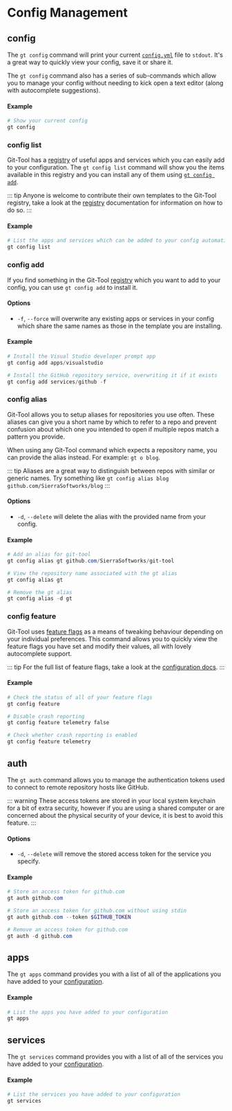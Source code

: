 # Config Management

## config <Badge text="v1.5+"/>
The `gt config` command will print your current [`config.yml`](../config/README.md)
file to `stdout`. It's a great way to quickly view your config, save it or share
it.

The `gt config` command also has a series of sub-commands which allow you to
manage your config without needing to kick open a text editor (along with
autocomplete suggestions).

#### Example
```powershell
# Show your current config
gt config
```

### config list <Badge text="v1.5+"/>
Git-Tool has a [registry](../config/registry.md) of useful apps and services
which you can easily add to your configuration. The `gt config list` command
will show you the items available in this registry and you can install
any of them using [`gt config add`](#config-add).

::: tip
Anyone is welcome to contribute their own templates to the Git-Tool registry,
take a look at the [registry](../config/registry.md) documentation for information
on how to do so.
:::

#### Example
```powershell
# List the apps and services which can be added to your config automatically
gt config list
```

### config add <Badge text="v1.5+"/>
If you find something in the Git-Tool [registry](../config/registry.md) which you
want to add to your config, you can use `gt config add` to install it.

#### Options
 - `-f`, `--force` will overwrite any existing apps or services in your config which share
   the same names as those in the template you are installing.

#### Example
```powershell
# Install the Visual Studio developer prompt app
gt config add apps/visualstudio

# Install the GitHub repository service, overwriting it if it exists
gt config add services/github -f
```

### config alias <Badge text="v2.0+"/>
Git-Tool allows you to setup aliases for repositories you use often. These aliases
can give you a short name by which to refer to a repo and prevent confusion about
which one you intended to open if multiple repos match a pattern you provide.

When using any Git-Tool command which expects a repository name, you can provide
the alias instead. For example: `gt o blog`.

::: tip
Aliases are a great way to distinguish between repos with similar or generic names.
Try something like `gt config alias blog github.com/SierraSoftworks/blog`
:::

#### Options
 - `-d`, `--delete` will delete the alias with the provided name from your config.

#### Example
```powershell
# Add an alias for git-tool
gt config alias gt github.com/SierraSoftworks/git-tool

# View the repository name associated with the gt alias
gt config alias gt

# Remove the gt alias
gt config alias -d gt
```

### config feature <Badge text="v2.1.21+"/>
Git-Tool uses [feature flags](../config/features.md) as a means of tweaking behaviour depending on your
individual preferences. This command allows you to quickly view the feature flags
you have set and modify their values, all with lovely autocomplete support.

::: tip
For the full list of feature flags, take a look at the [configuration docs](../config/features.md).
:::

#### Example
```powershell
# Check the status of all of your feature flags
gt config feature

# Disable crash reporting
gt config feature telemetry false

# Check whether crash reporting is enabled
gt config feature telemetry
```

## auth <Badge text="v2.1+"/>
The `gt auth` command allows you to manage the authentication tokens used to connect to remote
repository hosts like GitHub.

::: warning
These access tokens are stored in your local system keychain
for a bit of extra security, however if you are using a shared computer or
are concerned about the physical security of your device, it is best to avoid
this feature.
:::

#### Options
 - `-d`, `--delete` will remove the stored access token for the service you specify.

#### Example
```powershell
# Store an access token for github.com
gt auth github.com

# Store an access token for github.com without using stdin
gt auth github.com --token $GITHUB_TOKEN

# Remove an access token for github.com
gt auth -d github.com
```

## apps <Badge text="v1.0+"/>
The `gt apps` command provides you with a list of all of the applications
you have added to your [configuration](../config/apps.md).

#### Example
```powershell
# List the apps you have added to your configuration
gt apps
```

## services <Badge text="v1.0+"/>
The `gt services` command provides you with a list of all of the services
you have added to your [configuration](../config/services.md).

#### Example
```powershell
# List the services you have added to your configuration
gt services
```
